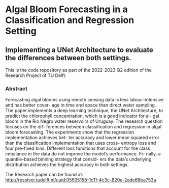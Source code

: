 # Algal Bloom Forecasting in a Classification and Regression Setting
## Implementing a UNet Architecture to evaluate the differences between both settings.
This is the code repository as part of the 2022-2023 Q2 edition of the Research Project of TU Delft.

### Abstract
Forecasting algal blooms using remote sensing data is less labour-intensive and has better cover- age in time and space than direct water sampling. The paper implements a deep learning technique, the UNet Architecture, to predict the chlorophyll concentration, which is a good indicator for al- gal bloom in the Rio Negro water reservoirs of Uruguay. The research question focuses on the dif- ferences between classification and regression in algal bloom forecasting. The experiments show that the regression implementation achieves bet- ter accuracy and lower mean squared error than the classification implementation that uses cross- entropy loss and four pre-fixed bins. Different loss functions that account for the class imbalance in the data do not improve the model’s performance. Fi- nally, a quantile-based binning strategy that consid- ers the data’s underlying distribution achieves the highest accuracy in both settings.

The Research paper can be found at: http://resolver.tudelft.nl/uuid:05505158-1c11-4c3c-820e-2ade68ba753a

